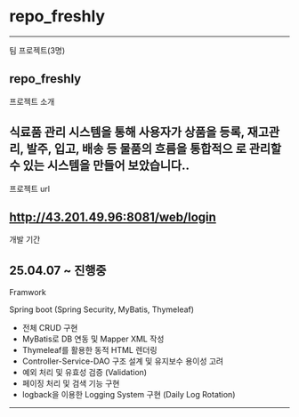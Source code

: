 # repo_freshly
-----------------------------------------------------------------------
팀 프로젝트(3명) 


repo_freshly
-----------------------------------------------------------------------
프로젝트 소개

식료품 관리 시스템을 통해 사용자가 상품을 등록, 재고관리, 발주, 입고, 배송 등 물품의 흐름을 통합적으 
로 관리할 수 있는 시스템을 만들어 보았습니다..
------------------------------------------------------------------------
프로젝트 url

http://43.201.49.96:8081/web/login     
------------------------------------------------------------------------
개발 기간

25.04.07 ~ 진행중
-----------------------------------------------------------------------
Framwork


Spring boot (Spring Security, MyBatis, Thymeleaf)
- 전체 CRUD 구현
- MyBatis로 DB 연동 및 Mapper XML 작성
- Thymeleaf를 활용한 동적 HTML 렌더링
- Controller-Service-DAO 구조 설계 및 유지보수 용이성 고려
- 예외 처리 및 유효성 검증 (Validation)
- 페이징 처리 및 검색 기능 구현
- logback을 이용한 Logging System 구현 (Daily Log Rotation)

-----------------------------------------------------------------------
